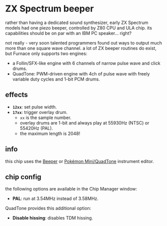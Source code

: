 # ZX Spectrum beeper

rather than having a dedicated sound synthesizer, early ZX Spectrum models had one piezo beeper, controlled by Z80 CPU and ULA chip. its capabilities should be on par with an IBM PC speaker... right?

not really - very soon talented programmers found out ways to output much more than one square wave channel. a lot of ZX beeper routines do exist, but Furnace only supports two engines:

- a Follin/SFX-like engine with 6 channels of narrow pulse wave and click drums.
- QuadTone: PWM-driven engine with 4ch of pulse wave with freely variable duty cycles and 1-bit PCM drums.

## effects

- **`12xx`**: set pulse width.
- **`17xx`**: trigger overlay drum.
  - `xx` is the sample number.
  - overlay drums are 1-bit and always play at 55930Hz (NTSC) or 55420Hz (PAL).
  - the maximum length is 2048!

## info

this chip uses the [Beeper](../4-instrument/beeper.md) or [Pokémon Mini/QuadTone](../4-instrument/pokemini.md) instrument editor.

## chip config

the following options are available in the Chip Manager window:

- **PAL**: run at 3.54MHz instead of 3.58MHz.

QuadTone provides this additional option:

- **Disable hissing**: disables TDM hissing.
